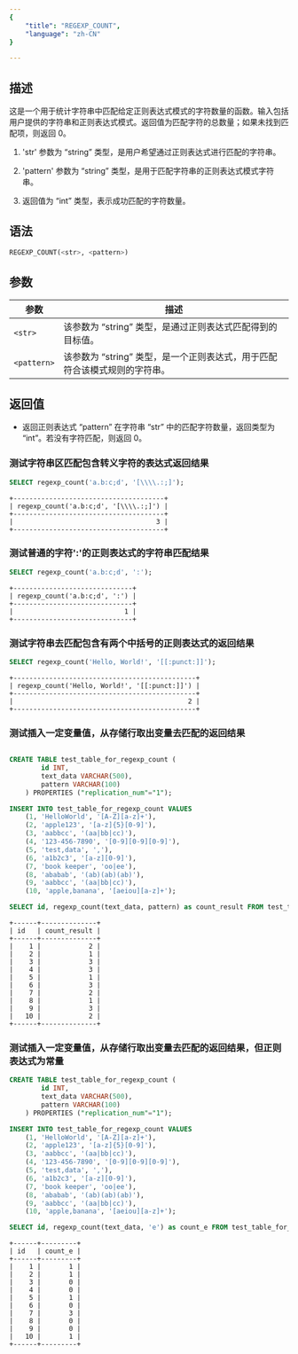 ```yaml
---
{
    "title": "REGEXP_COUNT",
    "language": "zh-CN"
}

---
```


<!-- 
Licensed to the Apache Software Foundation (ASF) under one
or more contributor license agreements.  See the NOTICE file
distributed with this work for additional information
regarding copyright ownership.  The ASF licenses this file
to you under the Apache License, Version 2.0 (the
"License"); you may not use this file except in compliance
with the License.  You may obtain a copy of the License at
  http://www.apache.org/licenses/LICENSE-2.0
Unless required by applicable law or agreed to in writing,
software distributed under the License is distributed on an
"AS IS" BASIS, WITHOUT WARRANTIES OR CONDITIONS OF ANY
KIND, either express or implied.  See the License for the
specific language governing permissions and limitations
under the License.
-->
## 描述
这是一个用于统计字符串中匹配给定正则表达式模式的字符数量的函数。输入包括用户提供的字符串和正则表达式模式。返回值为匹配字符的总数量；如果未找到匹配项，则返回 0。

1. 'str' 参数为 “string” 类型，是用户希望通过正则表达式进行匹配的字符串。

2. 'pattern' 参数为 “string” 类型，是用于匹配字符串的正则表达式模式字符串。

3. 返回值为 “int” 类型，表示成功匹配的字符数量。



## 语法

```sql
REGEXP_COUNT(<str>, <pattern>)
```

## 参数

| 参数 | 描述 |
| --   | --  |
| `<str>` | 该参数为 “string” 类型，是通过正则表达式匹配得到的目标值。
| `<pattern>` |该参数为 “string” 类型，是一个正则表达式，用于匹配符合该模式规则的字符串。

## 返回值

- 返回正则表达式 “pattern” 在字符串 “str” 中的匹配字符数量，返回类型为 “int”。若没有字符匹配，则返回 0。

### 测试字符串区匹配包含转义字符的表达式返回结果

```sql
SELECT regexp_count('a.b:c;d', '[\\\\.:;]');
```

```text
+--------------------------------------+
| regexp_count('a.b:c;d', '[\\\\.:;]') |
+--------------------------------------+
|                                    3 |
+--------------------------------------+
```

### 测试普通的字符':'的正则表达式的字符串匹配结果
```sql
SELECT regexp_count('a.b:c;d', ':');
```

```text
+------------------------------+
| regexp_count('a.b:c;d', ':') |
+------------------------------+
|                            1 |
+------------------------------+
```
### 测试字符串去匹配包含有两个中括号的正则表达式的返回结果

```sql
SELECT regexp_count('Hello, World!', '[[:punct:]]');
```

```text
+----------------------------------------------+
| regexp_count('Hello, World!', '[[:punct:]]') |
+----------------------------------------------+
|                                            2 |
+----------------------------------------------+
```

### 测试插入一定变量值，从存储行取出变量去匹配的返回结果

```sql

CREATE TABLE test_table_for_regexp_count (
        id INT,
        text_data VARCHAR(500),
        pattern VARCHAR(100)
    ) PROPERTIES ("replication_num"="1");

INSERT INTO test_table_for_regexp_count VALUES
    (1, 'HelloWorld', '[A-Z][a-z]+'),    
    (2, 'apple123', '[a-z]{5}[0-9]'),    
    (3, 'aabbcc', '(aa|bb|cc)'),         
    (4, '123-456-7890', '[0-9][0-9][0-9]'), 
    (5, 'test,data', ','),              
    (6, 'a1b2c3', '[a-z][0-9]'),         
    (7, 'book keeper', 'oo|ee'),        
    (8, 'ababab', '(ab)(ab)(ab)'),       
    (9, 'aabbcc', '(aa|bb|cc)'),         
    (10, 'apple,banana', '[aeiou][a-z]+');

SELECT id, regexp_count(text_data, pattern) as count_result FROM test_table_for_regexp_count ORDER BY id;

```

```text
+------+--------------+
| id   | count_result |
+------+--------------+
|    1 |            2 |
|    2 |            1 |
|    3 |            3 |
|    4 |            3 |
|    5 |            1 |
|    6 |            3 |
|    7 |            2 |
|    8 |            1 |
|    9 |            3 |
|   10 |            2 |
+------+--------------+

```
### 测试插入一定变量值，从存储行取出变量去匹配的返回结果，但正则表达式为常量

```sql
CREATE TABLE test_table_for_regexp_count (
        id INT,
        text_data VARCHAR(500),
        pattern VARCHAR(100)
    ) PROPERTIES ("replication_num"="1");

INSERT INTO test_table_for_regexp_count VALUES
    (1, 'HelloWorld', '[A-Z][a-z]+'),    
    (2, 'apple123', '[a-z]{5}[0-9]'),    
    (3, 'aabbcc', '(aa|bb|cc)'),         
    (4, '123-456-7890', '[0-9][0-9][0-9]'), 
    (5, 'test,data', ','),              
    (6, 'a1b2c3', '[a-z][0-9]'),         
    (7, 'book keeper', 'oo|ee'),        
    (8, 'ababab', '(ab)(ab)(ab)'),       
    (9, 'aabbcc', '(aa|bb|cc)'),         
    (10, 'apple,banana', '[aeiou][a-z]+');

SELECT id, regexp_count(text_data, 'e') as count_e FROM test_table_for_regexp_count WHERE text_data IS NOT NULL ORDER BY id;
```

```text
+------+---------+
| id   | count_e |
+------+---------+
|    1 |       1 |
|    2 |       1 |
|    3 |       0 |
|    4 |       0 |
|    5 |       1 |
|    6 |       0 |
|    7 |       3 |
|    8 |       0 |
|    9 |       0 |
|   10 |       1 |
+------+---------+
```